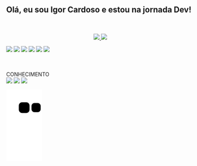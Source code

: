 ## Olá, eu sou Igor Cardoso e estou na jornada Dev!

<br>
<br>
<div align="center">
  <a href="https://https://www.linkedin.com/in/igor-cardoso-0015b558/">
  <img height="180em" src="https://github-readme-stats.vercel.app/api?username=igorkrdoso&show_icons=true&theme=dark&include_all_commits=true&count_private=true"/>
  <img height="180em" src="https://github-readme-stats.vercel.app/api/top-langs/?username=igorkrdoso&layout=compact&langs_count=7&theme=dark"/>
</div>
  
  
   
  <a href=" https://www.youtube.com/channel/UCjFFbD7iOjBiHOF90kXJH3w" target="_blank"><img src="https://img.shields.io/badge/YouTube-FF0000?style=for-the-badge&logo=youtube&logoColor=white" target="_blank"></a>
  <a href="https://www.instagram.com/cardoso_igor/" target="_blank"><img src="https://img.shields.io/badge/-Instagram-%23E4405F?style=for-the-badge&logo=instagram&logoColor=white" target="_blank"></a>
 	<a href="https://www.twitch.tv/" target="_blank"><img src="https://img.shields.io/badge/Twitch-9146FF?style=for-the-badge&logo=twitch&logoColor=white" target="_blank"></a>
 <a href="https://discord.gg/" target="_blank"><img src="https://img.shields.io/badge/Discord-7289DA?style=for-the-badge&logo=discord&logoColor=white" target="_blank"></a> 
  <a href = "mailto:igordesenvolvendo@gmail.com"><img src="https://img.shields.io/badge/-Gmail-%23333?style=for-the-badge&logo=gmail&logoColor=white" target="_blank"></a>
  <a href="https://www.linkedin.com/in/igor-cardoso-0015b558/" target="_blank"><img src="https://img.shields.io/badge/-LinkedIn-%230077B5?style=for-the-badge&logo=linkedin&logoColor=white" target="_blank"></a> 
  
  
  
  
  <br>
  <br>
  CONHECIMENTO
  <br>
<img src="https://img.shields.io/badge/Java-ED8B00?style=for-the-badge&logo=java&logoColor=white"/> <img src= "https://img.shields.io/badge/Eclipse-2C2255?style=for-the-badge&logo=eclipse&logoColor=white"/>  <img src="https://img.shields.io/badge/Adobe%20Photoshop-31A8FF?style=for-the-badge&logo=Adobe%20Photoshop&logoColor=black" />

  
 
  ![Snake animation](https://github.com/rafaballerini/rafaballerini/blob/output/github-contribution-grid-snake.svg)
 
</div>
